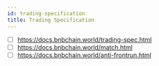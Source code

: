 ```yaml
---
id: trading-specification
title: Trading Specification
---
```


- [ ] https://docs.bnbchain.world/trading-spec.html
- [ ] https://docs.bnbchain.world/match.html
- [ ] https://docs.bnbchain.world/anti-frontrun.html

